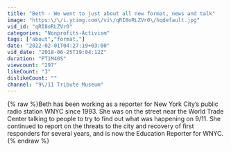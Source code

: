 ```yaml
---
title: "Beth - We went to just about all new format, news and talk"
image: "https:\/\/i.ytimg.com\/vi\/qRI8oRLZVr0\/hqdefault.jpg"
vid_id: "qRI8oRLZVr0"
categories: "Nonprofits-Activism"
tags: ["about","format,"]
date: "2022-02-01T04:27:19+03:00"
vid_date: "2018-06-25T19:04:12Z"
duration: "PT1M40S"
viewcount: "297"
likeCount: "3"
dislikeCount: ""
channel: "9\/11 Tribute Museum"
---
```

{% raw %}Beth has been working as a reporter for New York City’s public radio station WNYC since 1993. She was on the street near the World Trade Center talking to people to try to find out what was happening on 9/11. She continued to report on the threats to the city and recovery of first responders for several years, and is now the Education Reporter for WNYC.{% endraw %}
